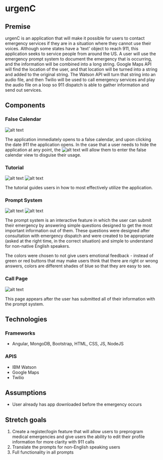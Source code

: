 # urgenC

## Premise
urgenC is an application that will make it possible for users to contact emergency services if they are in a situation where they cannot use their voices. Although some states have a 'text' object to reach 911, this application seeks to service people from around the US. A user will use the emergency prompt system to document the emergency that is occurring, and the information will be combined into a long string. Google Maps API will find the location of the user, and that location will be turned into a string and added to the original string. The Watson API will turn that string into an audio file, and then Twilio will be used to call emergency services and play the audio file on a loop so 911 dispatch is able to gather information and send out services.

## Components

### False Calendar
![alt text](https://github.com/helenajblack/soloProject/blob/master/public/images/Calendar.png?raw=true "False Calendar")

The application immediately opens to a false calendar, and upon clicking the date _911_ the application opens. In the case that a user needs to hide the application at any point, the ![alt text](https://github.com/helenajblack/soloProject/blob/master/public/images/hidegray.png?raw=true "Hide Button") will allow them to enter the false calendar view to disguise their usage.

### Tutorial
![alt text](https://github.com/helenajblack/soloProject/blob/master/public/images/Tutorial1.png?raw=true "Tutorial 1")
![alt text](https://github.com/helenajblack/soloProject/blob/master/public/images/Tutorial2.png?raw=true "Tutorial 2")

The tutorial guides users in how to most effectively utilize the application.

### Prompt System

![alt text](https://github.com/helenajblack/soloProject/blob/master/public/images/Prompt1.png?raw=true "Prompt System 1")
![alt text](https://github.com/helenajblack/soloProject/blob/master/public/images/Prompt2.png?raw=true "Prompt System 2")

The prompt system is an interactive feature in which the user can submit their emergency by answering simple questions designed to get the most important information out of them. These questions were designed after consultation with emergency dispatch and were created to be appropriate (asked at the right time, in the correct situation) and simple to understand for non-native English speakers.

The colors were chosen to not give users emotional feedback - instead of green or red buttons that may make users think that there are right or wrong answers, colors are different shades of blue so that they are easy to see. 

### Call Page

![alt text](https://github.com/helenajblack/soloProject/blob/master/public/images/Ending.png?raw=true "Call")

This page appears after the user has submitted all of their information with the prompt system.

## Technologies
### Frameworks
+ Angular, MongoDB, Bootstrap, HTML, CSS, JS, NodeJS
### APIS
+ IBM Watson
+ Google Maps
+ Twilio

## Assumptions
+ User already has app downloaded before the emergency occurs

## Stretch goals
1. Create a register/login feature that will allow users to preprogram medical emergencies and give users the ability to edit their profile information for more clarity with 911 calls
2. Translate the prompts for non-English speaking users
3. Full functionality in all prompts
